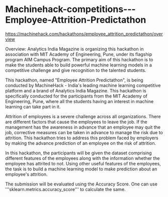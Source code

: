 # Machinehack-competitions---Employee-Attrition-Predictathon
https://machinehack.com/hackathons/employee_attrition_predictathon/overview

Overview:
Analytics India Magazine is organizing this hackathon in association with MIT Academy of Engineering, Pune, under its flagship program AIM Campus Program. The primary aim of this hackathon is to make the students able to build powerful machine learning models in a competitive challenge and give recognition to the talented students.

This hackathon, named "Employee Attrition Predictathon", is being conducted by MachineHack - India's leading machine learning competitive platform and a brand of Analytics India Magazine. This hackathon is specifically conducted for the participants from the MIT Academy of Engineering, Pune, where all the students having an interest in machine learning can take part in it.

Attrition of employees is a severe challenge across all organizations. There are different factors that cause the employees to leave the job. If the management has the awareness in advance that an employee may quit the job, corrective measures can be taken in advance to manage the risk due to attrition. This hackathon tries to address this problem faced by employers by making the advance prediction of an employee on the risk of attrition.

In this hackathon, the participants will be given the dataset comprising different features of the employees along with the information whether the employee has attrited to not. Using other useful features of the employees, the task is to build a machine learning model to make prediction about an employee's attrition.

The submission will be evaluated using the Accuracy Score. One can use '''sklearn.metrics.accuracy_score''' to calculate the same.